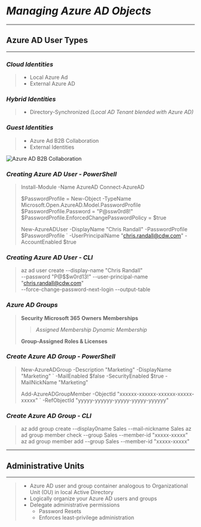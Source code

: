 [Title]: <> (AZ-104 Notes | Tim Warner | Pluralsight)

# ***Managing Azure AD Objects***
---
## **Azure AD User Types**
---
### *Cloud Identities*

> - Local Azure Ad
> - External Azure AD

### *Hybrid Identities*

> - Directory-Synchronized *(Local AD Tenant blended with Azure AD)*

### *Guest Identities*

> - Azure Ad B2B Collaboration
> - External Identities

![Azure AD B2B Collaboration](https://docs.microsoft.com/en-us/azure/active-directory/external-identities/media/redemption-experience/invitation-redemption-flow.png)

### *Creating Azure AD User - PowerShell*

> Install-Module -Name AzureAD
> Connect-AzureAD
>
> \$PasswordProfile = New-Object -TypeName
> Microsoft.Open.AzureAD.Model.PasswordProfile
> \$PasswordProfile.Password = "P@ssw0rd8!"
> \$PasswordProfile.EnforcedChangePasswordPolicy = $true
>
> New-AzureADUser -DisplayName "Chris Randall" -PasswordProfile \$PasswordProfile `
> -UserPrincipalName "chris.randall@cdw.com" -AccountEnabled $true

### *Creating Azure AD User - CLI*

> az ad user create --display-name "Chris Randall" \
>    --password "P@$$w0rd13!" --user-principal-name "chris.randall@cdw.com" \
>    --force-change-password-next-login --output-table

### *Azure AD Groups*

> **Security**
> **Microsoft 365**
> **Owners**
> **Memberships**
> > *Assigned Membership*
> > *Dynamic Membership*
> 
> **Group-Assigned Roles & Licenses**

### *Create Azure AD Group - PowerShell*

> New-AzureADGroup -Description "Marketing" -DisplayName "Marketing" `
>   -MailEnabled $false -SecurityEnabled \$true -MailNickName "Marketing"
> 
> Add-AzureADGroupMember -ObjectId "xxxxxx-xxxxxx-xxxxxx-xxxxx-xxxxx" `
>   -RefObjectId "yyyyy-yyyyyy-yyyyy-yyyyy-yyyyyy"

### *Create Azure AD Group - CLI*

> az add group create --display0name Sales --mail-nickname Sales
> az ad group member check --group Sales --member-id "xxxxx-xxxxx"
> az ad group member add --group Sales --member-id "xxxxx-xxxxx"

---
## **Administrative Units**
---
> - Azure AD user and group container analogous to Organizational Unit (OU) in local Active Directory
> - Logically organize your Azure AD users and groups
> - Delegate administrative permissions
>    - Password Resets
>    - Enforces least-privilege administration


